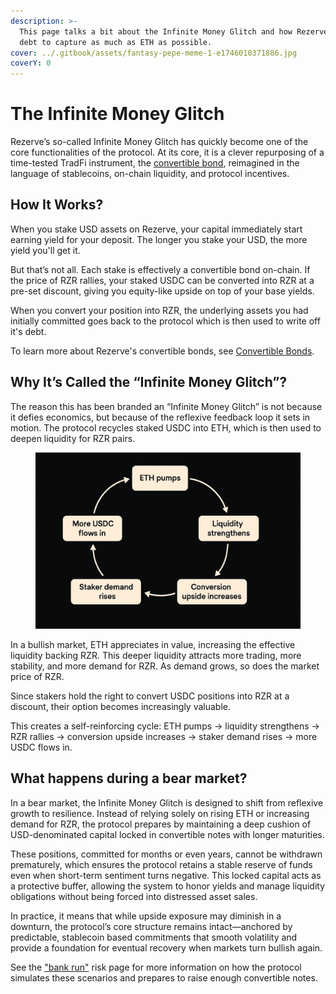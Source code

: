 ```yaml
---
description: >-
  This page talks a bit about the Infinite Money Glitch and how Rezerve raises
  debt to capture as much as ETH as possible.
cover: ../.gitbook/assets/fantasy-pepe-meme-1-e1746010371886.jpg
coverY: 0
---
```


# The Infinite Money Glitch

Rezerve’s so-called Infinite Money Glitch has quickly become one of the core functionalities of the protocol. At its core, it is a clever repurposing of a time-tested TradFi instrument, the [convertible bond](raising-debt-and-acquiring-eth/convertible-notes.md), reimagined in the language of stablecoins, on-chain liquidity, and protocol incentives.

## How It Works?

When you stake USD assets on Rezerve, your capital immediately start earning yield for your deposit. The longer you stake your USD, the more yield you'll get it.

But that’s not all. Each stake is effectively a convertible bond on-chain. If the price of RZR rallies, your staked USDC can be converted into RZR at a pre-set discount, giving you equity-like upside on top of your base yields.

When you convert your position into RZR, the underlying assets you had initially committed goes back to the protocol which is then used to write off it's debt.&#x20;

To learn more about Rezerve's convertible bonds, see [Convertible Bonds](raising-debt-and-acquiring-eth/convertible-notes.md).

## Why It’s Called the “Infinite Money Glitch”?

The reason this has been branded an “Infinite Money Glitch” is not because it defies economics, but because of the reflexive feedback loop it sets in motion. The protocol recycles staked USDC into ETH, which is then used to deepen liquidity for RZR pairs.&#x20;

<figure><img src="../.gitbook/assets/image.png" alt=""><figcaption></figcaption></figure>

In a bullish market, ETH appreciates in value, increasing the effective liquidity backing RZR. This deeper liquidity attracts more trading, more stability, and more demand for RZR. As demand grows, so does the market price of RZR.&#x20;

Since stakers hold the right to convert USDC positions into RZR at a discount, their option becomes increasingly valuable.&#x20;

This creates a self-reinforcing cycle: ETH pumps → liquidity strengthens → RZR rallies → conversion upside increases → staker demand rises → more USDC flows in.

## What happens during a bear market?

In a bear market, the Infinite Money Glitch is designed to shift from reflexive growth to resilience. Instead of relying solely on rising ETH or increasing demand for RZR, the protocol prepares by maintaining a deep cushion of USD-denominated capital locked in convertible notes with longer maturities.&#x20;

These positions, committed for months or even years, cannot be withdrawn prematurely, which ensures the protocol retains a stable reserve of funds even when short-term sentiment turns negative. This locked capital acts as a protective buffer, allowing the system to honor yields and manage liquidity obligations without being forced into distressed asset sales.&#x20;

In practice, it means that while upside exposure may diminish in a downturn, the protocol’s core structure remains intact—anchored by predictable, stablecoin based commitments that smooth volatility and provide a foundation for eventual recovery when markets turn bullish again.

See the ["bank run"](raising-debt-and-acquiring-eth/the-bank-run-risk/) risk page for more information on how the protocol simulates these scenarios and prepares to raise enough convertible notes.
